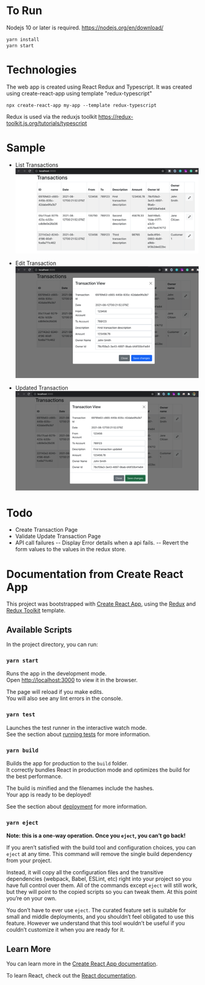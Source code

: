 # To Run

Nodejs 10 or later is required. 
https://nodejs.org/en/download/

```
yarn install
yarn start

```

# Technologies

The web app is created using React Redux and Typescript. It was created using create-react-app using template "redux-typescript"

```
npx create-react-app my-app --template redux-typescript
```

Redux is used via the reduxjs toolkit https://redux-toolkit.js.org/tutorials/typescript



# Sample

- List Transactions 
![Create API](/files/images/miniBankWebTransactions.png)

- Edit Transaction
![Create API](/files/images/miniBankWebTransactionEdit.png)

- Updated Transaction
![Create API](/files/images/miniBankWebTransactionEdited.png)


# Todo
- Create Transaction Page
- Validate Update Transaction Page 
- API call failures
-- Display Error details when a api fails. 
-- Revert the form values to the values in the redux store. 

# Documentation from Create React App

This project was bootstrapped with [Create React App](https://github.com/facebook/create-react-app), using the [Redux](https://redux.js.org/) and [Redux Toolkit](https://redux-toolkit.js.org/) template.

## Available Scripts

In the project directory, you can run:

### `yarn start`

Runs the app in the development mode.<br />
Open [http://localhost:3000](http://localhost:3000) to view it in the browser.

The page will reload if you make edits.<br />
You will also see any lint errors in the console.

### `yarn test`

Launches the test runner in the interactive watch mode.<br />
See the section about [running tests](https://facebook.github.io/create-react-app/docs/running-tests) for more information.

### `yarn build`

Builds the app for production to the `build` folder.<br />
It correctly bundles React in production mode and optimizes the build for the best performance.

The build is minified and the filenames include the hashes.<br />
Your app is ready to be deployed!

See the section about [deployment](https://facebook.github.io/create-react-app/docs/deployment) for more information.

### `yarn eject`

**Note: this is a one-way operation. Once you `eject`, you can’t go back!**

If you aren’t satisfied with the build tool and configuration choices, you can `eject` at any time. This command will remove the single build dependency from your project.

Instead, it will copy all the configuration files and the transitive dependencies (webpack, Babel, ESLint, etc) right into your project so you have full control over them. All of the commands except `eject` will still work, but they will point to the copied scripts so you can tweak them. At this point you’re on your own.

You don’t have to ever use `eject`. The curated feature set is suitable for small and middle deployments, and you shouldn’t feel obligated to use this feature. However we understand that this tool wouldn’t be useful if you couldn’t customize it when you are ready for it.

## Learn More

You can learn more in the [Create React App documentation](https://facebook.github.io/create-react-app/docs/getting-started).

To learn React, check out the [React documentation](https://reactjs.org/).
